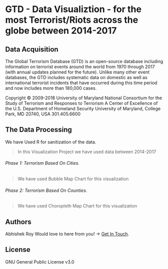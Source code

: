 # GTD - Data Visualiztion - for the most Terrorist/Riots across the globe between 2014-2017

## Data Acquisition
The Global Terrorism Database (GTD) is an open-source database including information on terrorist events around the world from 1970 through 2017 (with annual updates planned for the future). Unlike many other event databases, the GTD includes systematic data on domestic as well as international terrorist incidents that have occurred during this time period and now includes more than 180,000 cases.

Copyright © 2009-2018 University of Maryland
National Consortium for the Study of Terrorism and Responses to Terrorism
A Center of Excellence of the U.S. Department of Homeland Security
University of Maryland, College Park, MD 20740, USA 301.405.6600 


## The Data Processing
We have Used R for sanitization of the data.
> In this Visualization Project we have used data between 2014-2017


###### Phase 1: Terrorism Based On Cities.
> We have used Bubble Map Chart for this visualization


###### Phase 2: Terrorism Based On Counties.
> We have used Choropleth Map Chart for this visualization


## Authors
Abhishek Roy
Would love to here from you! -> [Get In Touch](mailto:royabhishek967@gmail.com).


## License
GNU General Public License v3.0